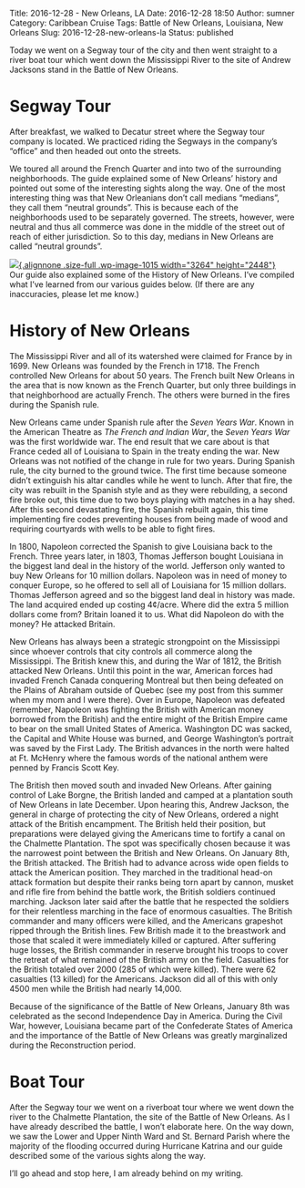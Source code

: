Title: 2016-12-28 - New Orleans, LA
Date: 2016-12-28 18:50
Author: sumner
Category: Caribbean Cruise
Tags: Battle of New Orleans, Louisiana, New Orleans
Slug: 2016-12-28-new-orleans-la
Status: published

Today we went on a Segway tour of the city and then went straight to a
river boat tour which went down the Mississippi River to the site of
Andrew Jacksons stand in the Battle of New Orleans.

Segway Tour
===========

After breakfast, we walked to Decatur street where the Segway tour
company is located. We practiced riding the Segways in the company’s
“office” and then headed out onto the streets.

We toured all around the French Quarter and into two of the surrounding
neighborhoods. The guide explained some of New Orleans’ history and
pointed out some of the interesting sights along the way. One of the
most interesting thing was that New Orleanians don’t call medians
“medians”, they call them “neutral grounds”. This is because each of the
neighborhoods used to be separately governed. The streets, however, were
neutral and thus all commerce was done in the middle of the street out
of reach of either jurisdiction. So to this day, medians in New Orleans
are called “neutral grounds”.

[![](http://www.the-evans.family/sumner/blog/wp-content/uploads/2016/12/img_4324-1.jpg){.alignnone
.size-full .wp-image-1015 width="3264"
height="2448"}](http://www.the-evans.family/sumner/blog/wp-content/uploads/2016/12/img_4324-1.jpg)  
Our guide also explained some of the History of New Orleans. I’ve
compiled what I’ve learned from our various guides below. (If there are
any inaccuracies, please let me know.)

History of New Orleans
======================

The Mississippi River and all of its watershed were claimed for France
by in 1699. New Orleans was founded by the French in 1718. The French
controlled New Orleans for about 50 years. The French built New Orleans
in the area that is now known as the French Quarter, but only three
buildings in that neighborhood are actually French. The others were
burned in the fires during the Spanish rule.

New Orleans came under Spanish rule after the *Seven Years War*. Known
in the American Theatre as *The French and Indian War*, the *Seven Years
War* was the first worldwide war. The end result that we care about is
that France ceded all of Louisiana to Spain in the treaty ending the
war. New Orleans was not notified of the change in rule for two years.
During Spanish rule, the city burned to the ground twice. The first time
because someone didn’t extinguish his altar candles while he went to
lunch. After that fire, the city was rebuilt in the Spanish style and as
they were rebuilding, a second fire broke out, this time due to two boys
playing with matches in a hay shed. After this second devastating fire,
the Spanish rebuilt again, this time implementing fire codes preventing
houses from being made of wood and requiring courtyards with wells to be
able to fight fires.

In 1800, Napoleon corrected the Spanish to give Louisiana back to the
French. Three years later, in 1803, Thomas Jefferson bought Louisiana in
the biggest land deal in the history of the world. Jefferson only wanted
to buy New Orleans for 10 million dollars. Napoleon was in need of money
to conquer Europe, so he offered to sell all of Louisiana for 15 million
dollars. Thomas Jefferson agreed and so the biggest land deal in history
was made. The land acquired ended up costing 4¢/acre. Where did the
extra 5 million dollars come from? Britain loaned it to us. What did
Napoleon do with the money? He attacked Britain.

New Orleans has always been a strategic strongpoint on the Mississippi
since whoever controls that city controls all commerce along the
Mississippi. The British knew this, and during the War of 1812, the
British attacked New Orleans. Until this point in the war, American
forces had invaded French Canada conquering Montreal but then being
defeated on the Plains of Abraham outside of Quebec (see my post from
this summer when my mom and I were there). Over in Europe, Napoleon was
defeated (remember, Napoleon was fighting the British with American
money borrowed from the British) and the entire might of the British
Empire came to bear on the small United States of America. Washington DC
was sacked, the Capital and White House was burned, and George
Washington’s portrait was saved by the First Lady. The British advances
in the north were halted at Ft. McHenry where the famous words of the
national anthem were penned by Francis Scott Key.

The British then moved south and invaded New Orleans. After gaining
control of Lake Borgne, the British landed and camped at a plantation
south of New Orleans in late December. Upon hearing this, Andrew
Jackson, the general in charge of protecting the city of New Orleans,
ordered a night attack of the British encampment. The British held their
position, but preparations were delayed giving the Americans time to
fortify a canal on the Chalmette Plantation. The spot was specifically
chosen because it was the narrowest point between the British and New
Orleans. On January 8th, the British attacked. The British had to
advance across wide open fields to attack the American position. They
marched in the traditional head-on attack formation but despite their
ranks being torn apart by cannon, musket and rifle fire from behind the
battle work, the British soldiers continued marching. Jackson later said
after the battle that he respected the soldiers for their relentless
marching in the face of enormous casualties. The British commander and
many officers were killed, and the Americans grapeshot ripped through
the British lines. Few British made it to the breastwork and those that
scaled it were immediately killed or captured. After suffering huge
losses, the British commander in reserve brought his troops to cover the
retreat of what remained of the British army on the field. Casualties
for the British totaled over 2000 (285 of which were killed). There were
62 casualties (13 killed) for the Americans. Jackson did all of this
with only 4500 men while the British had nearly 14,000.

Because of the significance of the Battle of New Orleans, January 8th
was celebrated as the second Independence Day in America. During the
Civil War, however, Louisiana became part of the Confederate States of
America and the importance of the Battle of New Orleans was greatly
marginalized during the Reconstruction period.

Boat Tour
=========

After the Segway tour we went on a riverboat tour where we went down the
river to the Chalmette Plantation, the site of the Battle of New
Orleans. As I have already described the battle, I won’t elaborate here.
On the way down, we saw the Lower and Upper Ninth Ward and St. Bernard
Parish where the majority of the flooding occurred during Hurricane
Katrina and our guide described some of the various sights along the
way.

I’ll go ahead and stop here, I am already behind on my writing.
